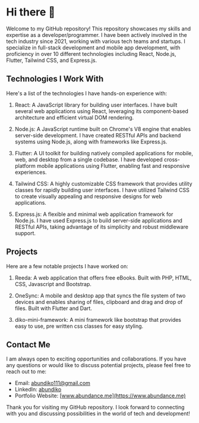 #  Hi there 👋

Welcome to my GitHub repository! This repository showcases my skills and expertise as a developer/programmer. I have been actively involved in the tech industry since 2021, working with various tech teams and startups. I specialize in full-stack development and mobile app development, with proficiency in over 10 different technologies including React, Node.js, Flutter, Tailwind CSS, and Express.js.

## Technologies I Work With

Here's a list of the technologies I have hands-on experience with:

1. React: A JavaScript library for building user interfaces. I have built several web applications using React, leveraging its component-based architecture and efficient virtual DOM rendering.

2. Node.js: A JavaScript runtime built on Chrome's V8 engine that enables server-side development. I have created RESTful APIs and backend systems using Node.js, along with frameworks like Express.js.

3. Flutter: A UI toolkit for building natively compiled applications for mobile, web, and desktop from a single codebase. I have developed cross-platform mobile applications using Flutter, enabling fast and responsive experiences.

4. Tailwind CSS: A highly customizable CSS framework that provides utility classes for rapidly building user interfaces. I have utilized Tailwind CSS to create visually appealing and responsive designs for web applications.

5. Express.js: A flexible and minimal web application framework for Node.js. I have used Express.js to build server-side applications and RESTful APIs, taking advantage of its simplicity and robust middleware support.

## Projects

Here are a few notable projects I have worked on:

1. Reeda: A web application that offers free eBooks. Built with PHP, HTML, CSS, Javascript and Bootstrap.

2. OneSync: A mobile and desktop app that syncs the file system of two devices and enables sharing of files, clipboard and drag and drop of files. Built with Flutter and Dart.

3. diko-mini-framework: A mini framework like bootstrap that provides easy to use, pre written css classes for easy styling.

<!--
## Contributions

During my journey as a developer, I have actively contributed to open-source projects and participated in tech communities. Some of my notable contributions include:

- Made enhancements and bug fixes to the XYZ project, addressing performance issues and improving user experience.

- Contributed code snippets and documentation to the ABC library, aiding other developers in understanding and utilizing its features effectively.
-->

## Contact Me

I am always open to exciting opportunities and collaborations. If you have any questions or would like to discuss potential projects, please feel free to reach out to me:

- Email: [abundiko111@gmail.com](mailto:abundiko111@gmail.com)
- LinkedIn: [abundiko](https://www.linkedin.com/in/abundiko)
- Portfolio Website: [www.abundance.me](https://www.abundance.me)

Thank you for visiting my GitHub repository. I look forward to connecting with you and discussing possibilities in the world of tech and development!

###

<!--
**abundiko/abundiko** is a ✨ _special_ ✨ repository because its `README.md` (this file) appears on your GitHub profile.

Here are some ideas to get you started:

- 🔭 I’m currently working on ...
- 🌱 I’m currently learning ...
- 👯 I’m looking to collaborate on ...
- 🤔 I’m looking for help with ...
- 💬 Ask me about ...
- 📫 How to reach me: ...
- 😄 Pronouns: ...
- ⚡ Fun fact: ...
-->

